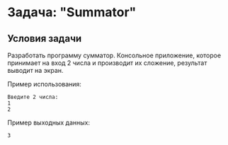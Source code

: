 # Задача: "Summator"

## Условия задачи


Разработать программу сумматор. Консольное приложение, которое принимает на вход 2 числа и производит их сложение, результат выводит на экран.

Пример использования:
```
Введите 2 числа:
1
2
```

Пример выходных данных:
```
3
```
